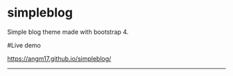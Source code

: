 # simpleblog
Simple blog theme made with bootstrap 4. 

#Live demo 

https://angm17.github.io/simpleblog/

-----------------------
